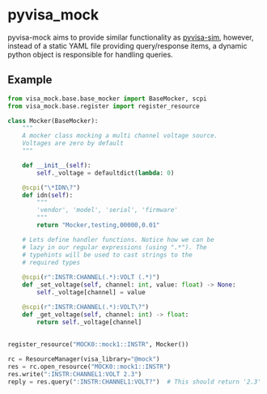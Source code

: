 # pyvisa_mock

pyvisa-mock aims to provide similar functionality as [pyvisa-sim](https://pyvisa-sim.readthedocs.io/en/latest/), however, instead of a static YAML file providing query/response items, a dynamic python object is responsible for handling queries. 

## Example

```python
from visa_mock.base.base_mocker import BaseMocker, scpi
from visa_mock.base.register import register_resource

class Mocker(BaseMocker):
    """
    A mocker class mocking a multi channel voltage source.
    Voltages are zero by default
    """

    def __init__(self):
        self._voltage = defaultdict(lambda: 0)

    @scpi("\*IDN\?")
    def idn(self): 
        """
        'vendor', 'model', 'serial', 'firmware'
        """
        return "Mocker,testing,00000,0.01"

    # Lets define handler functions. Notice how we can be 
    # lazy in our regular expressions (using ".*"). The 
    # typehints will be used to cast strings to the 
    # required types
    
    @scpi(r":INSTR:CHANNEL(.*):VOLT (.*)")
    def _set_voltage(self, channel: int, value: float) -> None:
        self._voltage[channel] = value

    @scpi(r":INSTR:CHANNEL(.*):VOLT\?")
    def _get_voltage(self, channel: int) -> float:
        return self._voltage[channel]
        
 
register_resource("MOCK0::mock1::INSTR", Mocker())

rc = ResourceManager(visa_library="@mock")
res = rc.open_resource("MOCK0::mock1::INSTR")
res.write(":INSTR:CHANNEL1:VOLT 2.3")
reply = res.query(":INSTR:CHANNEL1:VOLT?")  # This should return '2.3'
```
